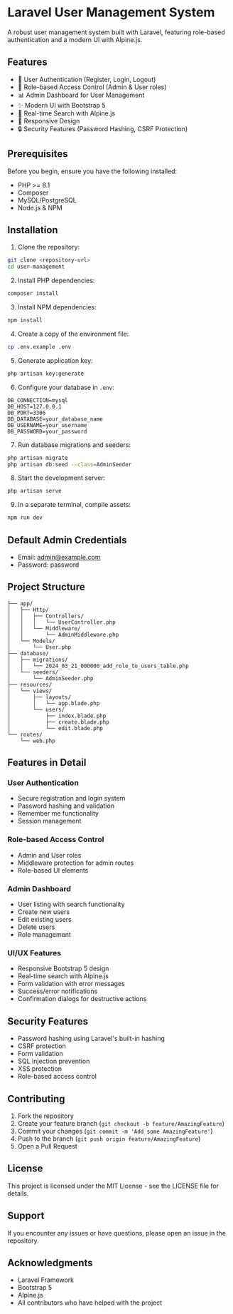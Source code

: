 # Laravel User Management System

A robust user management system built with Laravel, featuring role-based authentication and a modern UI with Alpine.js.

## Features

- 🔐 User Authentication (Register, Login, Logout)
- 👥 Role-based Access Control (Admin & User roles)
- 📊 Admin Dashboard for User Management
- ✨ Modern UI with Bootstrap 5
- 🔄 Real-time Search with Alpine.js
- 📱 Responsive Design
- 🔒 Security Features (Password Hashing, CSRF Protection)

## Prerequisites

Before you begin, ensure you have the following installed:
- PHP >= 8.1
- Composer
- MySQL/PostgreSQL
- Node.js & NPM

## Installation

1. Clone the repository:
```bash
git clone <repository-url>
cd user-management
```

2. Install PHP dependencies:
```bash
composer install
```

3. Install NPM dependencies:
```bash
npm install
```

4. Create a copy of the environment file:
```bash
cp .env.example .env
```

5. Generate application key:
```bash
php artisan key:generate
```

6. Configure your database in `.env`:
```
DB_CONNECTION=mysql
DB_HOST=127.0.0.1
DB_PORT=3306
DB_DATABASE=your_database_name
DB_USERNAME=your_username
DB_PASSWORD=your_password
```

7. Run database migrations and seeders:
```bash
php artisan migrate
php artisan db:seed --class=AdminSeeder
```

8. Start the development server:
```bash
php artisan serve
```

9. In a separate terminal, compile assets:
```bash
npm run dev
```

## Default Admin Credentials

- Email: admin@example.com
- Password: password

## Project Structure

```
├── app/
│   ├── Http/
│   │   ├── Controllers/
│   │   │   └── UserController.php
│   │   └── Middleware/
│   │       └── AdminMiddleware.php
│   └── Models/
│       └── User.php
├── database/
│   ├── migrations/
│   │   └── 2024_03_21_000000_add_role_to_users_table.php
│   └── seeders/
│       └── AdminSeeder.php
├── resources/
│   └── views/
│       ├── layouts/
│       │   └── app.blade.php
│       └── users/
│           ├── index.blade.php
│           ├── create.blade.php
│           └── edit.blade.php
└── routes/
    └── web.php
```

## Features in Detail

### User Authentication
- Secure registration and login system
- Password hashing and validation
- Remember me functionality
- Session management

### Role-based Access Control
- Admin and User roles
- Middleware protection for admin routes
- Role-based UI elements

### Admin Dashboard
- User listing with search functionality
- Create new users
- Edit existing users
- Delete users
- Role management

### UI/UX Features
- Responsive Bootstrap 5 design
- Real-time search with Alpine.js
- Form validation with error messages
- Success/error notifications
- Confirmation dialogs for destructive actions

## Security Features

- Password hashing using Laravel's built-in hashing
- CSRF protection
- Form validation
- SQL injection prevention
- XSS protection
- Role-based access control

## Contributing

1. Fork the repository
2. Create your feature branch (`git checkout -b feature/AmazingFeature`)
3. Commit your changes (`git commit -m 'Add some AmazingFeature'`)
4. Push to the branch (`git push origin feature/AmazingFeature`)
5. Open a Pull Request

## License

This project is licensed under the MIT License - see the LICENSE file for details.

## Support

If you encounter any issues or have questions, please open an issue in the repository.

## Acknowledgments

- Laravel Framework
- Bootstrap 5
- Alpine.js
- All contributors who have helped with the project 